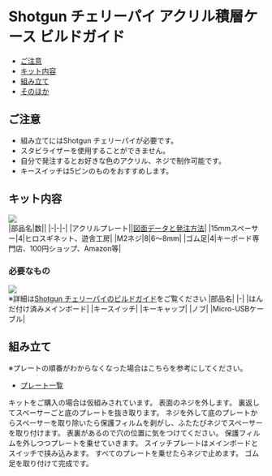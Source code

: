 # Shotgun チェリーパイ アクリル積層ケース ビルドガイド
- [ご注意](#ご注意)
- [キット内容](#キット内容)
- [組み立て](#組み立て)
- [そのほか](#そのほか)
## ご注意
- 組み立てにはShotgun チェリーパイが必要です。
- スタビライザーを使用することができません。
- 自分で発注するとお好きな色のアクリル、ネジで制作可能です。
- キースイッチは5ピンのものをおすすめします。

## キット内容
![](img/IMG_4355C.jpg)  
|部品名|数||
|-|-|-|
|アクリルプレート||[図面データと発注方法]()|
|15mmスペーサー|4|ヒロスギネット、遊舎工房|
|M2ネジ|8|6〜8mm|
|ゴム足|4|キーボード専門店、100円ショップ、Amazon等|

### 必要なもの
![](img/IMG_4355C.jpg)  
※詳細は[Shotgun チェリーパイのビルドガイド](https://github.com/Taro-Hayashi/Shotgun-CherryPie)をご覧ください
|部品名|
|-|
|はんだ付け済みメインボード|
|キースイッチ|
|キーキャップ|
|ノブ|
|Micro-USBケーブル|

## 組み立て
※プレートの順番がわからなくなった場合はこちらを参考にしてください。
 - [プレート一覧]()

キットをご購入の場合は仮組みされています。
表面のネジを外します。
裏返してスペーサーごと底のプレートを抜き取ります。
ネジを外して底のプレートからスペーサーを取り除いたら保護フィルムを剥がし、ふたたびネジでスペーサーを取り付けます。
表裏があるので穴の位置に気をつけてください。
保護フィルムを外しつつプレートを乗せていきます。
スイッチプレートはメインボードとスイッチで挟み込みます。
すべてのプレートを乗せたらネジで止めます。
ゴム足を取り付けて完成です。
